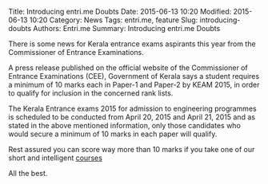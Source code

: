 Title: Introducing entri.me Doubts
Date: 2015-06-13 10:20
Modified: 2015-06-13 10:20
Category: News
Tags: entri.me, feature
Slug: introducing-doubts
Authors: Entri.me
Summary: Introducing entri.me Doubts


There is some news for Kerala entrance exams aspirants this year from the Commissioner of Entrance Examinations. 

A press release published on the official website of the Commissioner of Entrance Examinations (CEE), Government of Kerala says a student requires a minimum of 10 marks each in Paper-1 and Paper-2 by KEAM 2015, in order to qualify for inclusion in the concerned rank lists.

The Kerala Entrance exams 2015 for admission to engineering programmes is scheduled to be conducted from April 20, 2015 and April 21, 2015 and as stated in the above mentioned information, only those candidates who would secure a minimum of 10 marks in each paper will qualify.

Rest assured you can score way more than 10 marks if you take one of our short and intelligent [courses](http://entri.me/products/choose/) 

All the best.
